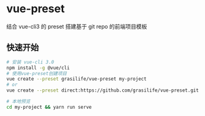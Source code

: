 # vue-preset

结合 vue-cli3 的 preset 搭建基于 git repo 的前端项目模板

## 快速开始

```bash
# 安装 vue-cli 3.0
npm install -g @vue/cli
# 使用vue-preset创建项目
vue create --preset grasilife/vue-preset my-project
# or
vue create --preset direct:https://github.com/grasilife/vue-preset.git my-project --clone

# 本地预览
cd my-project && yarn run serve

```
